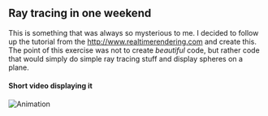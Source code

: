 ## Ray tracing in one weekend

This is something that was always so mysterious to me. I decided to follow up the tutorial from the http://www.realtimerendering.com and create this.
The point of this exercise was not to create _beautiful_ code, but rather code that would simply do simple ray tracing stuff and display spheres on a plane.

#### Short video displaying it

![Animation](https://raw.githubusercontent.com/vizualni/raytracinginoneweekend/master/huge-animation.gif)

